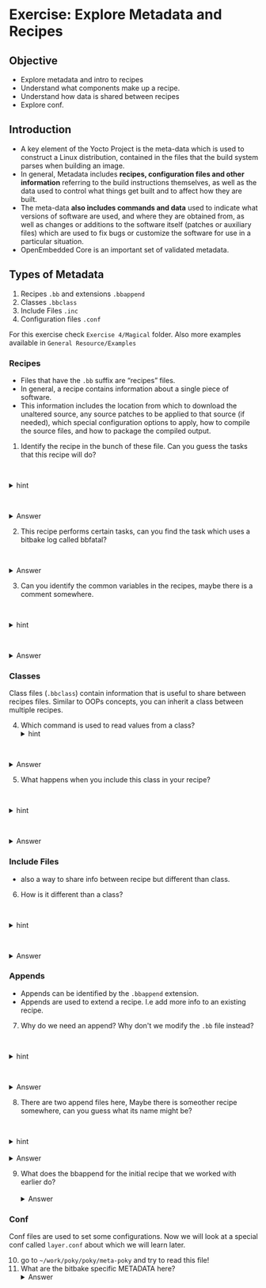 # Exercise: Explore Metadata and Recipes 
## Objective

- Explore metadata and intro to recipes
- Understand what components make up a recipe.
- Understand how data is shared between recipes
- Explore conf.

## Introduction

- A key element of the Yocto Project is the meta-data which is used to construct a Linux distribution, contained in the files that the build system parses when building an image. 
- In general, Metadata includes **recipes, configuration files and other information** referring to the build instructions themselves, as well as the data used to control what things get built and to affect how they are built. 
- The meta-data **also includes commands and data** used to indicate what versions of software are used, and where they are obtained from, as well as changes or additions to the software itself (patches or auxiliary files) which are used to fix bugs or customize the software for use in a particular situation. 
- OpenEmbedded Core is an important set of validated metadata.
  
  
## Types of Metadata

1. Recipes `.bb` and extensions `.bbappend`
2. Classes `.bbclass`
3. Include Files `.inc`
4. Configuration files `.conf`


For this exercise check `Exercise 4/Magical` folder.
Also more examples available in `General Resource/Examples`
### Recipes

- Files that have the `.bb` suffix are “recipes” files.
- In general, a recipe contains information about a single piece of software.
- This information includes the location from which to download the unaltered source, any source patches to be applied to that source (if needed), which special configuration options to apply, how to compile the source files, and how to package the compiled output.

1. Identify the recipe in the bunch of these file. Can you guess the tasks that this recipe will do?

   <details>
   <summary>hint</summary>
   - What extension does the recipe have?
   - Tasks look like functions what reminds you of a function?
</details>

   <details>
   <summary>Answer</summary>
     The recipe is `xyz.bb` and the functions are `cast_configuration_spell(), brew_potion, apply_protective_charm, display_wizard_title, banish_unwanted` and theres one more!

   </details>

2. This recipe performs certain tasks, can you find the task which uses a bitbake log called bbfatal?

   <details>
   <summary>Answer</summary>
   The task is `do_banish_unwanted`
   </details>

3. Can you identify the common variables in the recipes, maybe there is a comment somewhere. 

   <details>
   <summary>hint</summary>
   Pay Close attention 
</details>

   <details>
   <summary>Answer</summary>
   The `SRC_URI`, 'S', 'BUILD_DIR', 'D', 'WORKDIR', 'DEPLOY_DIR_IMAGE'
   </details>


### Classes

Class files (`.bbclass`) contain information that is useful to share between recipes files. Similar to OOPs concepts, you can inherit a class between multiple recipes.

4. Which command is used to read values from a class?
   <details>
   <summary>hint</summary>
   Look at the recipe.
</details>

   <details>
   <summary>Answer</summary>
    inherit
   </details>

5.  What happens when you include this class in your recipe?

   <details>
   <summary>hint</summary>
   how does inheritance work in C++?
</details>

   <details>
   <summary>Answer</summary>
   recipe gets a new function and some more metadata.
   </details>

### Include Files

* also a way to share info between recipe but different than class.

6. How is it different than a class?


   <details>
   <summary>hint</summary>
   look at the way its used in the recipe and also on the composition of the include file.
</details>

   <details>
   <summary>Answer</summary>
   'include' is used to include the file and it cannot have 'functions'
   </details>


### Appends

* Appends can be identified by the `.bbappend` extension.
* Appends are used to extend a recipe. I.e add more info to an existing recipe.

7. Why do we need an append? Why don't we modify the `.bb` file instead?

   <details>
   <summary>hint</summary>
   Do we always have access to a recipe? 
</details>

   <details>
   <summary>Answer</summary>
   When we don't have access to a recipe's source code, we need to append a recipe and add our  configurations to it!
   </details>

8. There are two append files here, Maybe there is someother recipe somewhere, can you guess what its name might be?

   <details>
   <summary>hint</summary>
   What does the name of the file indicate?
</details>
   <details>
   <summary>Answer</summary>
   Spell is the new recipe.
   </details>


9. What does the bbappend for the initial recipe that we worked with earlier do?  
   <details>
   <summary>Answer</summary>
   it tries to create change the variable PR and sets it to "r2"
</details>


### Conf 

Conf files are used to set some configurations. Now we will look at a special conf called `layer.conf` about which we will learn later.

10. go to `~/work/poky/poky/meta-poky` and try to read this file!
11. What are the bitbake specific METADATA here?
   <details>
   <summary>Answer</summary>
   `BBFILE_PRIORITY`, `BBFILE_COLLECTIONS`, `BBPATH`, `BBFILES`, `BBFILE_PATTERN`
</details>




  
  
  

